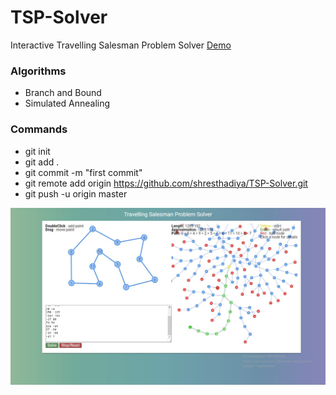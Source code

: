 # TSP-Solver
Interactive Travelling Salesman Problem Solver
[Demo](https://andrewb330.github.io/TSP-Solver/)

### Algorithms
* Branch and Bound
* Simulated Annealing

### Commands
* git init
* git add .
* git commit -m "first commit"
* git remote add origin https://github.com/shresthadiya/TSP-Solver.git
* git push -u origin master


![Demo](/images/demo.jpg?raw=true)
